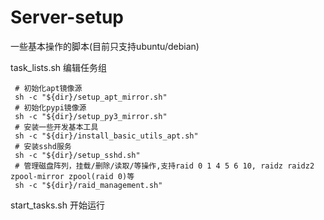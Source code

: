 
# Server-setup

一些基本操作的脚本(目前只支持ubuntu/debian)

task_lists.sh 编辑任务组

```
 # 初始化apt镜像源
 sh -c "${dir}/setup_apt_mirror.sh"
 # 初始化pypi镜像源
 sh -c "${dir}/setup_py3_mirror.sh"
 # 安装一些开发基本工具
 sh -c "${dir}/install_basic_utils_apt.sh"
 # 安装sshd服务
 sh -c "${dir}/setup_sshd.sh"
 # 管理磁盘阵列，挂载/删除/读取/等操作,支持raid 0 1 4 5 6 10, raidz raidz2 zpool-mirror zpool(raid 0)等
 sh -c "${dir}/raid_management.sh"
```

start_tasks.sh 开始运行